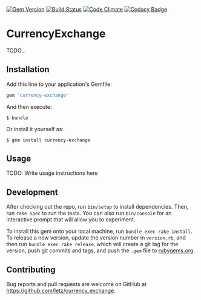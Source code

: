 [![Gem Version](https://badge.fury.io/rb/currency-exchange.svg)](https://badge.fury.io/rb/currency-exchange)
[![Build Status](https://travis-ci.org/letz/currency_exchange.svg?branch=master)](https://travis-ci.org/letz/currency_exchange)
[![Code Climate](https://codeclimate.com/github/letz/currency_exchange/badges/gpa.svg)](https://codeclimate.com/github/letz/currency_exchange)
[![Codacy Badge](https://api.codacy.com/project/badge/grade/c2fc5173497b4be699bd8e2a4b5a41d1)](https://www.codacy.com/app/letz/currency_exchange)

# CurrencyExchange

TODO...

## Installation

Add this line to your application's Gemfile:

```ruby
gem 'currency-exchange'
```

And then execute:

    $ bundle

Or install it yourself as:

    $ gem install currency-exchange

## Usage

TODO: Write usage instructions here

## Development

After checking out the repo, run `bin/setup` to install dependencies. Then, run `rake spec` to run the tests. You can also run `bin/console` for an interactive prompt that will allow you to experiment.

To install this gem onto your local machine, run `bundle exec rake install`. To release a new version, update the version number in `version.rb`, and then run `bundle exec rake release`, which will create a git tag for the version, push git commits and tags, and push the `.gem` file to [rubygems.org](https://rubygems.org).

## Contributing

Bug reports and pull requests are welcome on GitHub at https://github.com/letz/currency_exchange.

